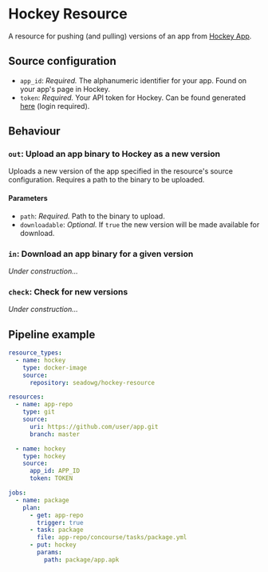 # Hockey Resource

A resource for pushing (and pulling) versions of an app from [Hockey App](http://hockeyapp.net/).

## Source configuration

* `app_id`: *Required.* The alphanumeric identifier for your app. Found on your app's page in Hockey.
* `token`: *Required.* Your API token for Hockey. Can be found generated [here](https://rink.hockeyapp.net/manage/auth_tokens) (login required).

## Behaviour

### `out`: Upload an app binary to Hockey as a new version

Uploads a new version of the app specified in the resource's source configuration. Requires
a path to the binary to be uploaded.

#### Parameters

* `path`: *Required.* Path to the binary to upload.
* `downloadable`: *Optional.* If `true` the new version will be made available for download.

### `in`: Download an app binary for a given version

*Under construction...*

### `check`: Check for new versions

*Under construction...*

## Pipeline example

```yaml
resource_types:
  - name: hockey
    type: docker-image
    source:
      repository: seadowg/hockey-resource

resources:
  - name: app-repo
    type: git
    source:
      uri: https://github.com/user/app.git
      branch: master

  - name: hockey
    type: hockey
    source:
      app_id: APP_ID
      token: TOKEN

jobs:
  - name: package
    plan:
      - get: app-repo
        trigger: true
      - task: package
        file: app-repo/concourse/tasks/package.yml
      - put: hockey
        params:
          path: package/app.apk
```
